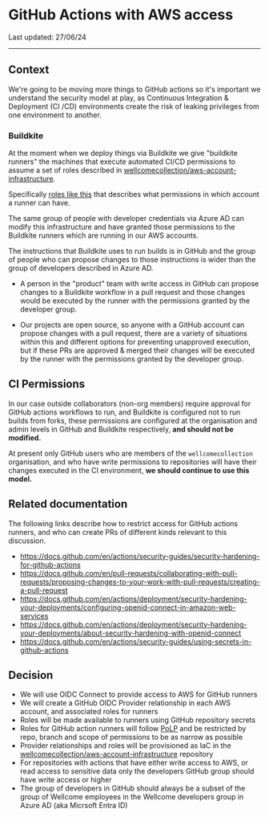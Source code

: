 # GitHub Actions with AWS access

Last updated: 27/06/24

---

## Context

We're going to be moving more things to GitHub actions so it's important we understand the 
security model at play, as Continuous Integration & Deployment (CI /CD) environments create 
the risk of leaking privileges from one environment to another.

### Buildkite

At the moment when we deploy things via Buildkite we give "buildkite runners" the machines that 
execute automated CI/CD permissions to assume a set of roles described in [wellcomecollection/aws-account-infrastructure](https://github.com/wellcomecollection/aws-account-infrastructure/tree/main/accounts). 

Specifically [roles like this](https://github.com/wellcomecollection/aws-account-infrastructure/blob/main/accounts/experience/iam_experience_ci.tf) 
that describes what permissions in which account a runner can have.

The same group of people with developer credentials via Azure AD can modify this infrastructure
and have granted those permissions to the Buildkite runners which are running in our AWS accounts.

The instructions that Buildkite uses to run builds is in GitHub and the group of people who can 
propose changes to those instructions is wider than the group of developers described in Azure AD. 

- A person in the "product" team with write access in GitHub can propose changes to a Buildkite
  workflow in a pull request and those changes would be executed by the runner with the permissions
  granted by the developer group.

- Our projects are open source, so anyone with a GitHub account can propose changes with a pull
  request, there are a variety of situations within this and different options for preventing
  unapproved execution, but if these PRs are approved & merged their changes will be executed
  by the runner with the permissions granted by the developer group.

## CI Permissions

In our case outside collaborators (non-org members) require approval for GitHub actions workflows to 
run, and Buildkite is configured not to run builds from forks, these permissions are configured at 
the organisation and admin levels in GitHub and Buildkite respectively, **and should not be modified.**

At present only GitHub users who are members of the `wellcomecollection` organisation, and who have write 
permissions to repositories will have their changes executed in the CI environment, **we should continue to 
use this model.**

## Related documentation

The following links describe how to restrict access for GitHub actions runners, and who can create PRs
of different kinds relevant to this discussion.

- https://docs.github.com/en/actions/security-guides/security-hardening-for-github-actions
- https://docs.github.com/en/pull-requests/collaborating-with-pull-requests/proposing-changes-to-your-work-with-pull-requests/creating-a-pull-request
- https://docs.github.com/en/actions/deployment/security-hardening-your-deployments/configuring-openid-connect-in-amazon-web-services
- https://docs.github.com/en/actions/deployment/security-hardening-your-deployments/about-security-hardening-with-openid-connect
- https://docs.github.com/en/actions/security-guides/using-secrets-in-github-actions

## Decision

- We will use OIDC Connect to provide access to AWS for GitHub runners
- We will create a GitHub OIDC Provider relationship in each AWS account, and associated roles for runners
- Roles will be made available to runners using GitHub repository secrets
- Roles for GitHub action runners will follow [PoLP](https://en.wikipedia.org/wiki/Principle_of_least_privilege) and be restricted by repo, branch and scope of permissions to be as narrow as possible
- Provider relationships and roles will be provisioned as IaC in the [wellcomecollection/aws-account-infrastructure](https://github.com/wellcomecollection/aws-account-infrastructure) repository
- For repositories with actions that have either write access to AWS, or read access to sensitive data only the developers GitHub group should have write access or higher
- The group of developers in GitHub should always be a subset of the group of Wellcome employees in the Wellcome developers group in Azure AD (aka Micrsoft Entra ID)







